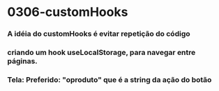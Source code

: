 # 0306-customHooks
### A idéia do customHooks é evitar repetição do código
### criando um hook useLocalStorage, para navegar entre páginas. 
### Tela: Preferido: "oproduto" que é a string da ação do botão
